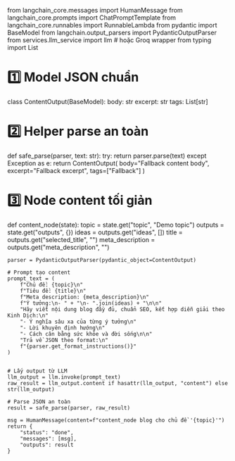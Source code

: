 from langchain_core.messages import HumanMessage
from langchain_core.prompts import ChatPromptTemplate
from langchain_core.runnables import RunnableLambda
from pydantic import BaseModel
from langchain.output_parsers import PydanticOutputParser
from services.llm_service import llm  # hoặc Groq wrapper
from typing import List

# 1️⃣ Model JSON chuẩn
class ContentOutput(BaseModel):
    body: str
    excerpt: str
    tags: List[str]

# 2️⃣ Helper parse an toàn
def safe_parse(parser, text: str):
    try:
        return parser.parse(text)
    except Exception as e:
        return ContentOutput(
            body="Fallback content body",
            excerpt="Fallback excerpt",
            tags=["Fallback"]
        )

# 3️⃣ Node content tối giản
def content_node(state):
    topic = state.get("topic", "Demo topic")
    outputs = state.get("outputs", {})
    ideas = outputs.get("ideas", [])
    title = outputs.get("selected_title", "")
    meta_description = outputs.get("meta_description", "")

    parser = PydanticOutputParser(pydantic_object=ContentOutput)

    # Prompt tạo content
    prompt_text = (
        f"Chủ đề: {topic}\n"
        f"Tiêu đề: {title}\n"
        f"Meta description: {meta_description}\n"
        f"Ý tưởng:\n- " + "\n- ".join(ideas) + "\n\n"
        "Hãy viết nội dung blog đầy đủ, chuẩn SEO, kết hợp diễn giải theo Kinh Dịch:\n"
        "- Ý nghĩa sâu xa của từng ý tưởng\n"
        "- Lời khuyên định hướng\n"
        "- Cách cân bằng sức khỏe và đời sống\n\n"
        "Trả về JSON theo format:\n"
        f"{parser.get_format_instructions()}"
    )


    # Lấy output từ LLM
    llm_output = llm.invoke(prompt_text)
    raw_result = llm_output.content if hasattr(llm_output, "content") else str(llm_output)

    # Parse JSON an toàn
    result = safe_parse(parser, raw_result)

    msg = HumanMessage(content=f"content_node blog cho chủ đề '{topic}'")
    return {
        "status": "done",
        "messages": [msg],
        "outputs": result
    }
